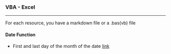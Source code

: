
### VBA - Excel
---

For each resource, you have a markdown file or a .bas(vb) file

#### Date Function

- First and last day of the month of the date [link](https://github.com/NicoDupont/Resources/blob/master/VBA-Excel/Date/first_and_last_day_of_the_month.bas)
